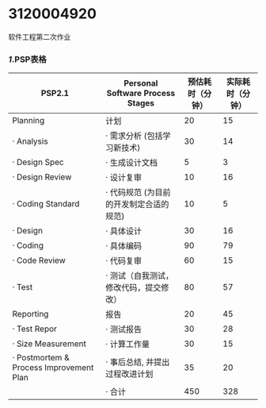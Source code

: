 # 3120004920
软件工程第二次作业

### ***1***\.PSP表格

| PSP2.1                                  | Personal Software Process Stages        | 预估耗时（分钟） | 实际耗时（分钟） |
| --------------------------------------- | --------------------------------------- | ---------------- | ---------------- |
| Planning                                | 计划                                    | 20               | 15               |
| · Analysis                              | · 需求分析 (包括学习新技术)             | 30               | 14               |
| · Design Spec                           | · 生成设计文档                          | 5                | 3                |
| · Design Review                         | · 设计复审                              | 10               | 16               |
| · Coding Standard                       | · 代码规范 (为目前的开发制定合适的规范) | 10               | 5                |
| · Design                                | · 具体设计                              | 30               | 16               |
| · Coding                                | · 具体编码                              | 90               | 79               |
| · Code Review                           | · 代码复审                              | 60               | 15               |
| · Test                                  | · 测试（自我测试，修改代码，提交修改）  | 80               | 57               |
| Reporting                               | 报告                                    | 20               | 45               |
| · Test Repor                            | · 测试报告                              | 30               | 28               |
| · Size Measurement                      | · 计算工作量                            | 30               | 15               |
| · Postmortem & Process Improvement Plan | · 事后总结, 并提出过程改进计划          | 35               | 20               |
|                                         | · 合计                                  | 450              | 328              |

